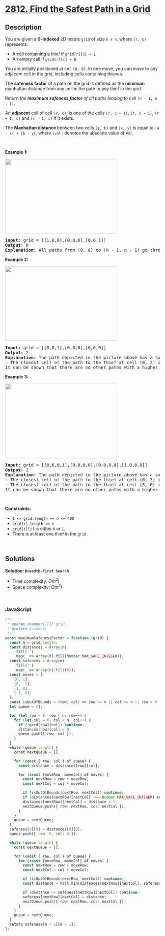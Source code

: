 # [2812. Find the Safest Path in a Grid](https://leetcode.com/problems/find-the-safest-path-in-a-grid)

## Description

<div class="elfjS" data-track-load="description_content"><p>You are given a <strong>0-indexed</strong> 2D matrix <code>grid</code> of size <code>n x n</code>, where <code>(r, c)</code> represents:</p>

<ul>
	<li>A cell containing a thief if <code>grid[r][c] = 1</code></li>
	<li>An empty cell if <code>grid[r][c] = 0</code></li>
</ul>

<p>You are initially positioned at cell <code>(0, 0)</code>. In one move, you can move to any adjacent cell in the grid, including cells containing thieves.</p>

<p>The <strong>safeness factor</strong> of a path on the grid is defined as the <strong>minimum</strong> manhattan distance from any cell in the path to any thief in the grid.</p>

<p>Return <em>the <strong>maximum safeness factor</strong> of all paths leading to cell </em><code>(n - 1, n - 1)</code><em>.</em></p>

<p>An <strong>adjacent</strong> cell of cell <code>(r, c)</code>, is one of the cells <code>(r, c + 1)</code>, <code>(r, c - 1)</code>, <code>(r + 1, c)</code> and <code>(r - 1, c)</code> if it exists.</p>

<p>The <strong>Manhattan distance</strong> between two cells <code>(a, b)</code> and <code>(x, y)</code> is equal to <code>|a - x| + |b - y|</code>, where <code>|val|</code> denotes the absolute value of val.</p>

<p>&nbsp;</p>
<p><strong class="example">Example 1:</strong></p>
<img alt="" src="https://assets.leetcode.com/uploads/2023/07/02/example1.png" style="width: 362px; height: 242px;">
<pre><strong>Input:</strong> grid = [[1,0,0],[0,0,0],[0,0,1]]
<strong>Output:</strong> 0
<strong>Explanation:</strong> All paths from (0, 0) to (n - 1, n - 1) go through the thieves in cells (0, 0) and (n - 1, n - 1).
</pre>

<p><strong class="example">Example 2:</strong></p>
<img alt="" src="https://assets.leetcode.com/uploads/2023/07/02/example2.png" style="width: 362px; height: 242px;">
<pre><strong>Input:</strong> grid = [[0,0,1],[0,0,0],[0,0,0]]
<strong>Output:</strong> 2
<strong>Explanation:</strong> The path depicted in the picture above has a safeness factor of 2 since:
- The closest cell of the path to the thief at cell (0, 2) is cell (0, 0). The distance between them is | 0 - 0 | + | 0 - 2 | = 2.
It can be shown that there are no other paths with a higher safeness factor.
</pre>

<p><strong class="example">Example 3:</strong></p>
<img alt="" src="https://assets.leetcode.com/uploads/2023/07/02/example3.png" style="width: 362px; height: 242px;">
<pre><strong>Input:</strong> grid = [[0,0,0,1],[0,0,0,0],[0,0,0,0],[1,0,0,0]]
<strong>Output:</strong> 2
<strong>Explanation:</strong> The path depicted in the picture above has a safeness factor of 2 since:
- The closest cell of the path to the thief at cell (0, 3) is cell (1, 2). The distance between them is | 0 - 1 | + | 3 - 2 | = 2.
- The closest cell of the path to the thief at cell (3, 0) is cell (3, 2). The distance between them is | 3 - 3 | + | 0 - 2 | = 2.
It can be shown that there are no other paths with a higher safeness factor.
</pre>

<p>&nbsp;</p>
<p><strong>Constraints:</strong></p>

<ul>
	<li><code>1 &lt;= grid.length == n &lt;= 400</code></li>
	<li><code>grid[i].length == n</code></li>
	<li><code>grid[i][j]</code> is either <code>0</code> or <code>1</code>.</li>
	<li>There is at least one thief in the <code>grid</code>.</li>
</ul>
</div>

<p>&nbsp;</p>

## Solutions

**Solution: `Breadth-First Search`**

- Time complexity: <em>O(n<sup>2</sup>)</em>
- Space complexity: <em>O(n<sup>2</sup>)</em>

<p>&nbsp;</p>

### **JavaScript**

```js
/**
 * @param {number[][]} grid
 * @return {number}
 */
const maximumSafenessFactor = function (grid) {
  const n = grid.length;
  const distances = Array(n)
    .fill('')
    .map(_ => Array(n).fill(Number.MAX_SAFE_INTEGER));
  const safeness = Array(n)
    .fill('')
    .map(_ => Array(n).fill(0));
  const moves = [
    [0, 1],
    [0, -1],
    [1, 0],
    [-1, 0],
  ];
  const isOutOfBounds = (row, col) => row >= n || col >= n || row < 0 || col < 0;
  let queue = [];

  for (let row = 0; row < n; row++) {
    for (let col = 0; col < n; col++) {
      if (!grid[row][col]) continue;
      distances[row][col] = 0;
      queue.push({ row, col });
    }
  }
  while (queue.length) {
    const nextQueue = [];

    for (const { row, col } of queue) {
      const distance = distances[row][col];

      for (const [moveRow, moveCol] of moves) {
        const nextRow = row + moveRow;
        const nextCol = col + moveCol;

        if (isOutOfBounds(nextRow, nextCol)) continue;
        if (distances[nextRow][nextCol] !== Number.MAX_SAFE_INTEGER) continue;
        distances[nextRow][nextCol] = distance + 1;
        nextQueue.push({ row: nextRow, col: nextCol });
      }
    }
    queue = nextQueue;
  }
  safeness[0][0] = distances[0][0];
  queue.push({ row: 0, col: 0 });

  while (queue.length) {
    const nextQueue = [];

    for (const { row, col } of queue) {
      for (const [moveRow, moveCol] of moves) {
        const nextRow = row + moveRow;
        const nextCol = col + moveCol;

        if (isOutOfBounds(nextRow, nextCol)) continue;
        const distance = Math.min(distances[nextRow][nextCol], safeness[row][col]);

        if (distance <= safeness[nextRow][nextCol]) continue;
        safeness[nextRow][nextCol] = distance;
        nextQueue.push({ row: nextRow, col: nextCol });
      }
    }
    queue = nextQueue;
  }
  return safeness[n - 1][n - 1];
};
```
